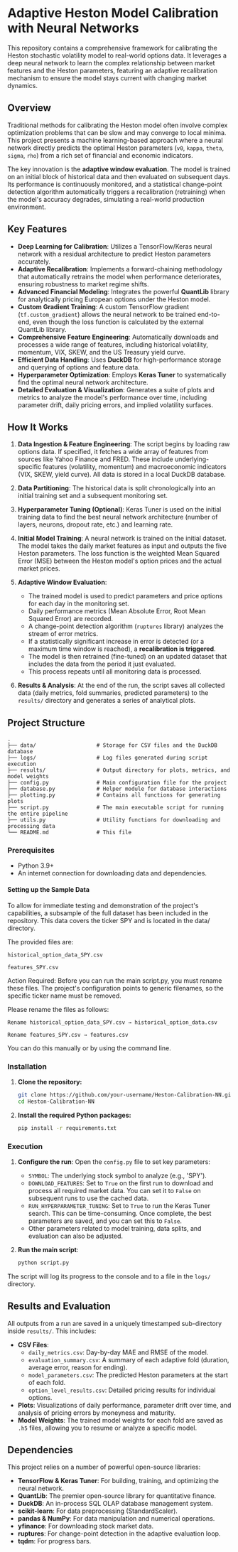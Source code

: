 # Adaptive Heston Model Calibration with Neural Networks

This repository contains a comprehensive framework for calibrating the Heston stochastic volatility model to real-world options data. It leverages a deep neural network to learn the complex relationship between market features and the Heston parameters, featuring an adaptive recalibration mechanism to ensure the model stays current with changing market dynamics.

## Overview

Traditional methods for calibrating the Heston model often involve complex optimization problems that can be slow and may converge to local minima. This project presents a machine learning-based approach where a neural network directly predicts the optimal Heston parameters (`v0`, `kappa`, `theta`, `sigma`, `rho`) from a rich set of financial and economic indicators.

The key innovation is the **adaptive window evaluation**. The model is trained on an initial block of historical data and then evaluated on subsequent days. Its performance is continuously monitored, and a statistical change-point detection algorithm automatically triggers a recalibration (retraining) when the model's accuracy degrades, simulating a real-world production environment.

## Key Features

-   **Deep Learning for Calibration**: Utilizes a TensorFlow/Keras neural network with a residual architecture to predict Heston parameters accurately.
-   **Adaptive Recalibration**: Implements a forward-chaining methodology that automatically retrains the model when performance deteriorates, ensuring robustness to market regime shifts.
-   **Advanced Financial Modeling**: Integrates the powerful **QuantLib** library for analytically pricing European options under the Heston model.
-   **Custom Gradient Training**: A custom TensorFlow gradient (`tf.custom_gradient`) allows the neural network to be trained end-to-end, even though the loss function is calculated by the external QuantLib library.
-   **Comprehensive Feature Engineering**: Automatically downloads and processes a wide range of features, including historical volatility, momentum, VIX, SKEW, and the US Treasury yield curve.
-   **Efficient Data Handling**: Uses **DuckDB** for high-performance storage and querying of options and feature data.
-   **Hyperparameter Optimization**: Employs **Keras Tuner** to systematically find the optimal neural network architecture.
-   **Detailed Evaluation & Visualization**: Generates a suite of plots and metrics to analyze the model's performance over time, including parameter drift, daily pricing errors, and implied volatility surfaces.

## How It Works

1.  **Data Ingestion & Feature Engineering**: The script begins by loading raw options data. If specified, it fetches a wide array of features from sources like Yahoo Finance and FRED. These include underlying-specific features (volatility, momentum) and macroeconomic indicators (VIX, SKEW, yield curve). All data is stored in a local DuckDB database.

2.  **Data Partitioning**: The historical data is split chronologically into an initial training set and a subsequent monitoring set.

3.  **Hyperparameter Tuning (Optional)**: Keras Tuner is used on the initial training data to find the best neural network architecture (number of layers, neurons, dropout rate, etc.) and learning rate.

4.  **Initial Model Training**: A neural network is trained on the initial dataset. The model takes the daily market features as input and outputs the five Heston parameters. The loss function is the weighted Mean Squared Error (MSE) between the Heston model's option prices and the actual market prices.

5.  **Adaptive Window Evaluation**:
    *   The trained model is used to predict parameters and price options for each day in the monitoring set.
    *   Daily performance metrics (Mean Absolute Error, Root Mean Squared Error) are recorded.
    *   A change-point detection algorithm (`ruptures` library) analyzes the stream of error metrics.
    *   If a statistically significant increase in error is detected (or a maximum time window is reached), a **recalibration is triggered**.
    *   The model is then retrained (fine-tuned) on an updated dataset that includes the data from the period it just evaluated.
    *   This process repeats until all monitoring data is processed.

6.  **Results & Analysis**: At the end of the run, the script saves all collected data (daily metrics, fold summaries, predicted parameters) to the `results/` directory and generates a series of analytical plots.

## Project Structure
```
.
├── data/                   # Storage for CSV files and the DuckDB database
├── logs/                   # Log files generated during script execution
├── results/                # Output directory for plots, metrics, and model weights
├── config.py               # Main configuration file for the project
├── database.py             # Helper module for database interactions
├── plotting.py             # Contains all functions for generating plots
├── script.py               # The main executable script for running the entire pipeline
├── utils.py                # Utility functions for downloading and processing data
└── README.md               # This file
```

### Prerequisites

-   Python 3.9+
-   An internet connection for downloading data and dependencies.

#### Setting up the Sample Data

To allow for immediate testing and demonstration of the project's capabilities, a subsample of the full dataset has been included in the repository. This data covers the ticker SPY and is located in the data/ directory.

The provided files are:

    historical_option_data_SPY.csv

    features_SPY.csv

Action Required: Before you can run the main script.py, you must rename these files. The project's configuration points to generic filenames, so the specific ticker name must be removed.

Please rename the files as follows:

    Rename historical_option_data_SPY.csv → historical_option_data.csv

    Rename features_SPY.csv → features.csv

You can do this manually or by using the command line.

### Installation

1.  **Clone the repository:**
    ```bash
    git clone https://github.com/your-username/Heston-Calibration-NN.git
    cd Heston-Calibration-NN
    ```

2.  **Install the required Python packages:**
    ```bash
    pip install -r requirements.txt
    ```

### Execution

1.  **Configure the run**: Open the `config.py` file to set key parameters:
    *   `SYMBOL`: The underlying stock symbol to analyze (e.g., 'SPY').
    *   `DOWNLOAD_FEATURES`: Set to `True` on the first run to download and process all required market data. You can set it to `False` on subsequent runs to use the cached data.
    *   `RUN_HYPERPARAMETER_TUNING`: Set to `True` to run the Keras Tuner search. This can be time-consuming. Once complete, the best parameters are saved, and you can set this to `False`.
    *   Other parameters related to model training, data splits, and evaluation can also be adjusted.

2.  **Run the main script**:
    ```bash
    python script.py
    ```

The script will log its progress to the console and to a file in the `logs/` directory.

## Results and Evaluation

All outputs from a run are saved in a uniquely timestamped sub-directory inside `results/`. This includes:

-   **CSV Files**:
    -   `daily_metrics.csv`: Day-by-day MAE and RMSE of the model.
    -   `evaluation_summary.csv`: A summary of each adaptive fold (duration, average error, reason for ending).
    -   `model_parameters.csv`: The predicted Heston parameters at the start of each fold.
    -   `option_level_results.csv`: Detailed pricing results for individual options.
-   **Plots**: Visualizations of daily performance, parameter drift over time, and analysis of pricing errors by moneyness and maturity.
-   **Model Weights**: The trained model weights for each fold are saved as `.h5` files, allowing you to resume or analyze a specific model.

## Dependencies

This project relies on a number of powerful open-source libraries:

-   **TensorFlow & Keras Tuner**: For building, training, and optimizing the neural network.
-   **QuantLib**: The premier open-source library for quantitative finance.
-   **DuckDB**: An in-process SQL OLAP database management system.
-   **scikit-learn**: For data preprocessing (StandardScaler).
-   **pandas & NumPy**: For data manipulation and numerical operations.
-   **yfinance**: For downloading stock market data.
-   **ruptures**: For change-point detection in the adaptive evaluation loop.
-   **tqdm**: For progress bars.